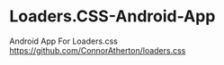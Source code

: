 # Loaders.CSS-Android-App
Android App For Loaders.css  https://github.com/ConnorAtherton/loaders.css
